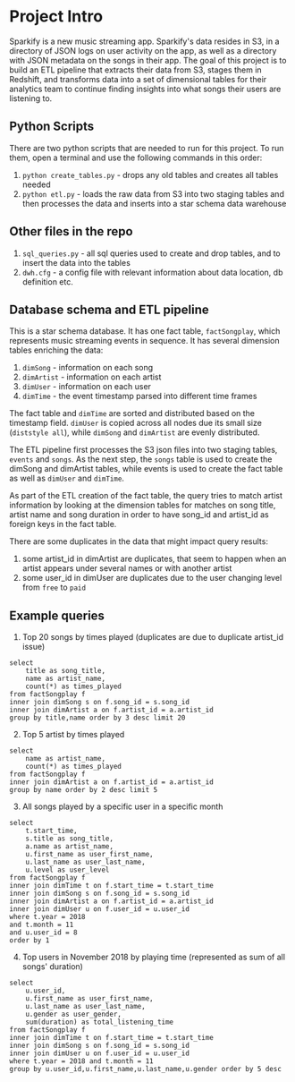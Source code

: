 # Project Intro

Sparkify is a new music streaming app. Sparkify's data resides in S3, in a directory of JSON logs on user activity on the app, as well as a directory with JSON metadata on the songs in their app. The goal of this project is to build an ETL pipeline that extracts their data from S3, stages them in Redshift, and transforms data into a set of dimensional tables for their analytics team to continue finding insights into what songs their users are listening to.

## Python Scripts

There are two python scripts that are needed to run for this project. To run them, open a terminal and use the following commands in this order:

1. `python create_tables.py` - drops any old tables and creates all tables needed
2. `python etl.py` - loads the raw data from S3 into two staging tables and then processes the data and inserts into a star schema data warehouse

## Other files in the repo

1. `sql_queries.py` - all sql queries used to create and drop tables, and to insert the data into the tables
2. `dwh.cfg` - a config file with relevant information about data location, db definition etc.

## Database schema and ETL pipeline

This is a star schema database. It has one fact table, `factSongplay`, which represents music streaming events in sequence. It has several dimension tables enriching the data:

1. `dimSong` - information on each song
2. `dimArtist` - information on each artist
3. `dimUser` -  information on each user
4. `dimTime` - the event timestamp parsed into different time frames

The fact table and `dimTime` are sorted and distributed based on the timestamp field. `dimUser` is copied across all nodes due its small size (`diststyle all`), while `dimSong` and `dimArtist` are evenly distributed.

The ETL pipeline first processes the S3 json files into two staging tables, `events` and `songs`. As the next step, the `songs` table is used to create the dimSong and dimArtist tables, while events is used to create the fact table as well as `dimUser` and `dimTime`.

As part of the ETL creation of the fact table, the query tries to match artist information by looking at the dimension tables for matches on song title, artist name and song duration in order to have song_id and artist_id as foreign keys in the fact table. 

There are some duplicates in the data that might impact query results:

1. some artist_id in dimArtist are duplicates, that seem to happen when an artist appears under several names or with another artist
2. some user_id in dimUser are duplicates due to the user changing level from `free` to `paid` 


## Example queries

1. Top 20 songs by times played (duplicates are due to duplicate artist_id issue)

```
select
    title as song_title,
    name as artist_name,
    count(*) as times_played
from factSongplay f 
inner join dimSong s on f.song_id = s.song_id
inner join dimArtist a on f.artist_id = a.artist_id
group by title,name order by 3 desc limit 20
```

2. Top 5 artist by times played

```
select
    name as artist_name,
    count(*) as times_played
from factSongplay f 
inner join dimArtist a on f.artist_id = a.artist_id
group by name order by 2 desc limit 5
```

3. All songs played by a specific user in a specific month

```
select 
    t.start_time,
    s.title as song_title,
    a.name as artist_name,
    u.first_name as user_first_name,
    u.last_name as user_last_name,
    u.level as user_level
from factSongplay f
inner join dimTime t on f.start_time = t.start_time
inner join dimSong s on f.song_id = s.song_id
inner join dimArtist a on f.artist_id = a.artist_id
inner join dimUser u on f.user_id = u.user_id
where t.year = 2018 
and t.month = 11
and u.user_id = 8
order by 1
```

4. Top users in November 2018 by playing time (represented as sum of all songs' duration)

```
select 
    u.user_id,
    u.first_name as user_first_name,
    u.last_name as user_last_name,
    u.gender as user_gender,
    sum(duration) as total_listening_time
from factSongplay f
inner join dimTime t on f.start_time = t.start_time
inner join dimSong s on f.song_id = s.song_id
inner join dimUser u on f.user_id = u.user_id
where t.year = 2018 and t.month = 11
group by u.user_id,u.first_name,u.last_name,u.gender order by 5 desc
```